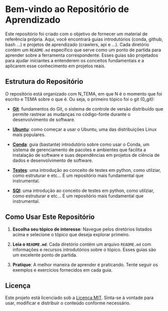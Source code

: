 # Bem-vindo ao Repositório de Aprendizado

Este repositório foi criado com o objetivo de fornecer um material de referência própria. Aqui, você encontrará guias introdutórios (conda, github, bash ...) e projetos de aprendizado (crawlers, api e ...). Cada diretório contém um `README.md` específico que serve como um ponto de partida para aprender sobre a ferramenta correspondente. Esses guias são projetados para ajudar iniciantes a entenderem os conceitos fundamentais e a aplicarem esse conhecimento em projetos reais.

## Estrutura do Repositório

O repositório está organizado com N_TEMA, em que N é o momento que foi escrito e TEMA sobre o que é. Ou seja, o primeiro tópico foi o git (0_git):

- **[Git](/0_git/README.md)**: fundamentos do Git, o sistema de controle de versão distribuído que permite rastrear as mudanças no código-fonte durante o desenvolvimento de software.

- **[Ubuntu](/1_ubuntu/README.md)**: como começar a usar o Ubuntu, uma das distribuições Linux mais populares.

- **[Conda](/2_conda/README.md)**: guia (bastante) introdutório sobre como usar o Conda, um sistema de gerenciamento de pacotes e ambientes que facilita a instalação de software e suas dependências em projetos de ciência de dados e desenvolvimento de software.

- **[Testes](/3_testes/README.md)**: uma introdução ao conceito de testes em python, como utilziar, como estruturar e etc... É um repositório mais fundamental que instrumental.

- **[SQl](/4_sql/README.md)**: uma introdução ao conceito de testes em python, como utilziar, como estruturar e etc... É um repositório mais fundamental que instrumental.

## Como Usar Este Repositório

1. **Escolha seu tópico de interesse**: Navegue pelos diretórios listados acima e selecione o tópico que deseja explorar primeiro.

2. **Leia o `README.md`**: Cada diretório contém um arquivo `README.md` com informações e recursos introdutórios sobre o tópico. Esses guias são um excelente ponto de partida.

3. **Pratique**: A melhor maneira de aprender é praticando. Tente seguir os exemplos e exercícios fornecidos em cada guia.

## Licença

Este projeto está licenciado sob a [Licença MIT](LICENSE). Sinta-se à vontade para usar, modificar e distribuir o conteúdo conforme necessário.